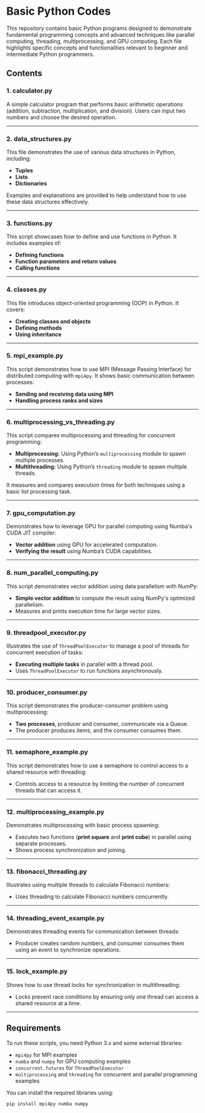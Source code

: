 
# **Basic Python Codes**
This repository contains basic Python programs designed to demonstrate fundamental programming concepts and advanced techniques like parallel computing, threading, multiprocessing, and GPU computing. Each file highlights specific concepts and functionalities relevant to beginner and intermediate Python programmers.

## **Contents**

### **1. calculator.py**
A simple calculator program that performs basic arithmetic operations (addition, subtraction, multiplication, and division). Users can input two numbers and choose the desired operation.

---

### **2. data_structures.py**
This file demonstrates the use of various data structures in Python, including:

- **Tuples**
- **Lists**
- **Dictionaries**

Examples and explanations are provided to help understand how to use these data structures effectively.

---

### **3. functions.py**
This script showcases how to define and use functions in Python. It includes examples of:

- **Defining functions**
- **Function parameters and return values**
- **Calling functions**

---

### **4. classes.py**
This file introduces object-oriented programming (OOP) in Python. It covers:

- **Creating classes and objects**
- **Defining methods**
- **Using inheritance**

---

### **5. mpi_example.py**
This script demonstrates how to use MPI (Message Passing Interface) for distributed computing with `mpi4py`. It shows basic communication between processes:

- **Sending and receiving data using MPI**
- **Handling process ranks and sizes**

---

### **6. multiprocessing_vs_threading.py**
This script compares multiprocessing and threading for concurrent programming:

- **Multiprocessing:** Using Python’s `multiprocessing` module to spawn multiple processes.
- **Multithreading:** Using Python’s `threading` module to spawn multiple threads.

It measures and compares execution times for both techniques using a basic list processing task.

---

### **7. gpu_computation.py**
Demonstrates how to leverage GPU for parallel computing using Numba's CUDA JIT compiler:

- **Vector addition** using GPU for accelerated computation.
- **Verifying the result** using Numba’s CUDA capabilities.

---

### **8. num_parallel_computing.py**
This script demonstrates vector addition using data parallelism with NumPy:

- **Simple vector addition** to compute the result using NumPy's optimized parallelism.
- Measures and prints execution time for large vector sizes.

---

### **9. threadpool_executor.py**
Illustrates the use of `ThreadPoolExecutor` to manage a pool of threads for concurrent execution of tasks:

- **Executing multiple tasks** in parallel with a thread pool.
- Uses `ThreadPoolExecutor` to run functions asynchronously.

---

### **10. producer_consumer.py**
This script demonstrates the producer-consumer problem using multiprocessing:

- **Two processes**, producer and consumer, communicate via a Queue.
- The producer produces items, and the consumer consumes them.

---

### **11. semaphore_example.py**
This script demonstrates how to use a semaphore to control access to a shared resource with threading:

- Controls access to a resource by limiting the number of concurrent threads that can access it.

---

### **12. multiprocessing_example.py**
Demonstrates multiprocessing with basic process spawning:

- Executes two functions (**print square** and **print cube**) in parallel using separate processes.
- Shows process synchronization and joining.

---

### **13. fibonacci_threading.py**
Illustrates using multiple threads to calculate Fibonacci numbers:

- Uses threading to calculate Fibonacci numbers concurrently.

---

### **14. threading_event_example.py**
Demonstrates threading events for communication between threads:

- Producer creates random numbers, and consumer consumes them using an event to synchronize operations.

---

### **15. lock_example.py**
Shows how to use thread locks for synchronization in multithreading:

- Locks prevent race conditions by ensuring only one thread can access a shared resource at a time.

---

## **Requirements**
To run these scripts, you need Python 3.x and some external libraries:

- `mpi4py` for MPI examples
- `numba` and `numpy` for GPU computing examples
- `concurrent.futures` for `ThreadPoolExecutor`
- `multiprocessing` and `threading` for concurrent and parallel programming examples

You can install the required libraries using:

```bash
pip install mpi4py numba numpy
```
